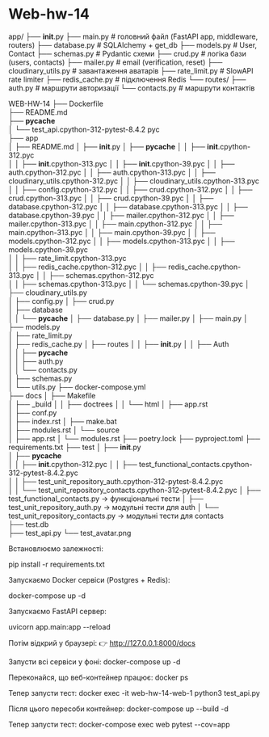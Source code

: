 # Web-hw-14

app/
├── __init__.py
├── main.py                # головний файл (FastAPI app, middleware, routers)
├── database.py            # SQLAlchemy + get_db
├── models.py              # User, Contact
├── schemas.py             # Pydantic схеми
├── crud.py                # логіка бази (users, contacts)
├── mailer.py              # email (verification, reset)
├── cloudinary_utils.py    # завантаження аватарів
├── rate_limit.py          # SlowAPI rate limiter
├── redis_cache.py         # підключення Redis
└── routes/
    ├── auth.py            # маршрути авторизації
    └── contacts.py        # маршрути контактів


WEB-HW-14
├── Dockerfile                                   
├── README.md   
├── __pycache__                               
│ └── test_api.cpython-312-pytest-8.4.2 pyc    
├── app                                         
│ ├── README.md 
│ ├── __init__.py
│ ├── __pycache__ 
│ │ ├── __init__.cpython-312.pyc   
│ │ ├── __init__.cpython-313.pyc
│ │ ├── __init__.cpython-39.pyc
│ │ ├── auth.cpython-312.pyc
│ │ ├── auth.cpython-313.pyc
│ │ ├── cloudinary_utils.cpython-312.pyc
│ │ ├── cloudinary_utils.cpython-313.pyc
│ │ ├── config.cpython-312.pyc
│ │ ├── crud.cpython-312.pyc
│ │ ├── crud.cpython-313.pyc
│ │ ├── crud.cpython-39.pyc
│ │ ├── database.cpython-312.pyc
│ │ ├── database.cpython-313.pyc
│ │ ├── database.cpython-39.pyc
│ │ ├── mailer.cpython-312.pyc 
│ │ ├── mailer.cpython-313.pyc
│ │ ├── main.cpython-312.pyc 
│ │ ├── main.cpython-313.pyc 
│ │ ├── main.cpython-39.pyc
│ │ ├── models.cpython-312.pyc
│ │ ├── models.cpython-313.pyc 
│ │ ├── models.cpython-39.pyc  
│ │ ├── rate_limit.cpython-313.pyc  
│ │ ├── redis_cache.cpython-312.pyc 
│ │ ├── redis_cache.cpython-313.pyc
│ │ ├── schemas.cpython-312.pyc  
│ │ ├── schemas.cpython-313.pyc 
│ │ └── schemas.cpython-39.pyc 
│ ├── cloudinary_utils.py  
│ ├── config.py
│ ├── crud.py  
│ ├── database   
│ │ └── __pycache__ 
│ ├── database.py 
│ ├── mailer.py 
│ ├── main.py
│ ├── models.py  
│ ├── rate_limit.py  
│ ├── redis_cache.py
│ ├── routes
│ │ ├── __init__.py 
│ │ ├── Auth   
│ │ ├── __pycache__  
│ │ ├── auth.py  
│ │ └── contacts.py  
│ ├── schemas.py  
│ └── utils.py 
├── docker-compose.yml   
├── docs 
│ ├── Makefile   
│ ├── _build
│ │ ├── doctrees 
│ │ └── html 
│ ├── app.rst   
│ ├── conf.py                                                                         
│ ├── index.rst 
│ ├── make.bat  
│ ├── modules.rst 
│ └── source    
│ ├── app.rst 
│ └── modules.rst 
├── poetry.lock 
├── pyproject.toml 
├── requirements.txt 
├── test
│ ├── __init__.py  
│ ├── __pycache__   
│ │ ├── __init__.cpython-312.pyc 
│ │ ├── test_functional_contacts.cpython-312-pytest-8.4.2.pyc  
│ │ ├── test_unit_repository_auth.cpython-312-pytest-8.4.2.pyc                        
│ │ └── test_unit_repository_contacts.cpython-312-pytest-8.4.2.pyc 
│ ├── test_functional_contacts.py          → функціональні тести
│ ├── test_unit_repository_auth.py         → модульні тести для auth 
│ └── test_unit_repository_contacts.py     → модульні тести для contacts  
├── test.db       
├── test_api.py 
└── test_avatar.png

Встановлюємо залежності:

pip install -r requirements.txt

Запускаємо Docker сервіси (Postgres + Redis):

docker-compose up -d

Запускаємо FastAPI сервер:

uvicorn app.main:app --reload

Потім відкрий у браузері:
👉 http://127.0.0.1:8000/docs

Запусти всі сервіси у фоні:
docker-compose up -d

Переконайся, що веб-контейнер працює:
docker ps

Тепер запусти тест:
docker exec -it web-hw-14-web-1 python3 test_api.py

Після цього пересоби контейнер:
docker-compose up --build -d

Тепер запусти тест:
docker-compose exec web pytest --cov=app